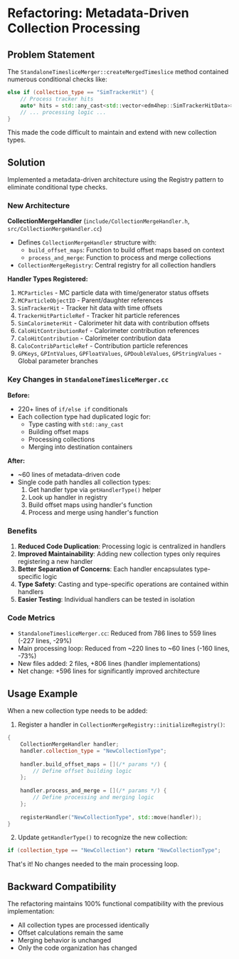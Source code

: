 # Refactoring: Metadata-Driven Collection Processing

## Problem Statement

The `StandaloneTimesliceMerger::createMergedTimeslice` method contained numerous conditional checks like:

```cpp
else if (collection_type == "SimTrackerHit") {
    // Process tracker hits
    auto* hits = std::any_cast<std::vector<edm4hep::SimTrackerHitData>>(&collection_data);
    // ... processing logic ...
}
```

This made the code difficult to maintain and extend with new collection types.

## Solution

Implemented a metadata-driven architecture using the Registry pattern to eliminate conditional type checks.

### New Architecture

**CollectionMergeHandler** (`include/CollectionMergeHandler.h`, `src/CollectionMergeHandler.cc`)
- Defines `CollectionMergeHandler` structure with:
  - `build_offset_maps`: Function to build offset maps based on context
  - `process_and_merge`: Function to process and merge collections
- `CollectionMergeRegistry`: Central registry for all collection handlers

**Handler Types Registered:**
1. `MCParticles` - MC particle data with time/generator status offsets
2. `MCParticleObjectID` - Parent/daughter references
3. `SimTrackerHit` - Tracker hit data with time offsets
4. `TrackerHitParticleRef` - Tracker hit particle references
5. `SimCalorimeterHit` - Calorimeter hit data with contribution offsets
6. `CaloHitContributionRef` - Calorimeter contribution references
7. `CaloHitContribution` - Calorimeter contribution data
8. `CaloContribParticleRef` - Contribution particle references
9. `GPKeys`, `GPIntValues`, `GPFloatValues`, `GPDoubleValues`, `GPStringValues` - Global parameter branches

### Key Changes in `StandaloneTimesliceMerger.cc`

**Before:**
- 220+ lines of `if/else if` conditionals
- Each collection type had duplicated logic for:
  - Type casting with `std::any_cast`
  - Building offset maps
  - Processing collections
  - Merging into destination containers

**After:**
- ~60 lines of metadata-driven code
- Single code path handles all collection types:
  1. Get handler type via `getHandlerType()` helper
  2. Look up handler in registry
  3. Build offset maps using handler's function
  4. Process and merge using handler's function

### Benefits

1. **Reduced Code Duplication**: Processing logic is centralized in handlers
2. **Improved Maintainability**: Adding new collection types only requires registering a new handler
3. **Better Separation of Concerns**: Each handler encapsulates type-specific logic
4. **Type Safety**: Casting and type-specific operations are contained within handlers
5. **Easier Testing**: Individual handlers can be tested in isolation

### Code Metrics

- `StandaloneTimesliceMerger.cc`: Reduced from 786 lines to 559 lines (-227 lines, -29%)
- Main processing loop: Reduced from ~220 lines to ~60 lines (-160 lines, -73%)
- New files added: 2 files, +806 lines (handler implementations)
- Net change: +596 lines for significantly improved architecture

## Usage Example

When a new collection type needs to be added:

1. Register a handler in `CollectionMergeRegistry::initializeRegistry()`:

```cpp
{
    CollectionMergeHandler handler;
    handler.collection_type = "NewCollectionType";
    
    handler.build_offset_maps = [](/* params */) {
        // Define offset building logic
    };
    
    handler.process_and_merge = [](/* params */) {
        // Define processing and merging logic
    };
    
    registerHandler("NewCollectionType", std::move(handler));
}
```

2. Update `getHandlerType()` to recognize the new collection:

```cpp
if (collection_type == "NewCollection") return "NewCollectionType";
```

That's it! No changes needed to the main processing loop.

## Backward Compatibility

The refactoring maintains 100% functional compatibility with the previous implementation:
- All collection types are processed identically
- Offset calculations remain the same
- Merging behavior is unchanged
- Only the code organization has changed
